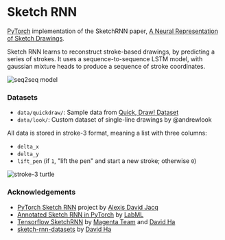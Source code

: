 # Sketch RNN

[PyTorch](https://pytorch.org) implementation of the SketchRNN paper, [A Neural Representation of Sketch Drawings](https://arxiv.org/abs/1704.03477).

Sketch RNN learns to reconstruct stroke-based drawings, by predicting a series of strokes. It uses a sequence-to-sequence LSTM model, with gaussian mixture heads to produce a sequence of stroke coordinates.

![seq2seq model](https://camo.githubusercontent.com/a8fc717aec062f15a231e5f52adbf67f5894a7135516c3e222398e3500a0dc2b/68747470733a2f2f63646e2e7261776769742e636f6d2f74656e736f72666c6f772f6d6167656e74612f6d61696e2f6d6167656e74612f6d6f64656c732f736b657463685f726e6e2f6173736574732f736b657463685f726e6e5f736368656d617469632e737667)

### Datasets

- `data/quickdraw/`: Sample data from [Quick, Draw! Dataset](https://github.com/googlecreativelab/quickdraw-dataset)
- `data/look/`: Custom dataset of single-line drawings by @andrewlook

All data is stored in stroke-3 format, meaning a list with three columns:

- `delta_x`
- `delta_y`
- `lift_pen` (if `1`, "lift the pen" and start a new stroke; otherwise `0`)

![stroke-3 turtle](https://camo.githubusercontent.com/28ac7d05adf47e55b331a38074643f9aeff58a46f3c81058193e62971bdd6675/68747470733a2f2f63646e2e7261776769742e636f6d2f74656e736f72666c6f772f6d6167656e74612f6d61696e2f6d6167656e74612f6d6f64656c732f736b657463685f726e6e2f6173736574732f646174615f666f726d61742e737667)

### Acknowledgements

- [PyTorch Sketch RNN](https://github.com/alexis-jacq/Pytorch-Sketch-RNN) project by [Alexis David Jacq](https://github.com/alexis-jacq)
- [Annotated Sketch RNN in PyTorch](https://nn.labml.ai/sketch_rnn/index.html) by [LabML](https://nn.labml.ai/)
- [Tensorflow SketchRNN](https://github.com/magenta/magenta/blob/main/magenta/models/sketch_rnn/README.md) by [Magenta Team](https://magenta.tensorflow.org/) and [David Ha](https://github.com/hardmaru)
- [sketch-rnn-datasets](https://github.com/hardmaru/sketch-rnn-datasets) by [David Ha](https://github.com/hardmaru)
